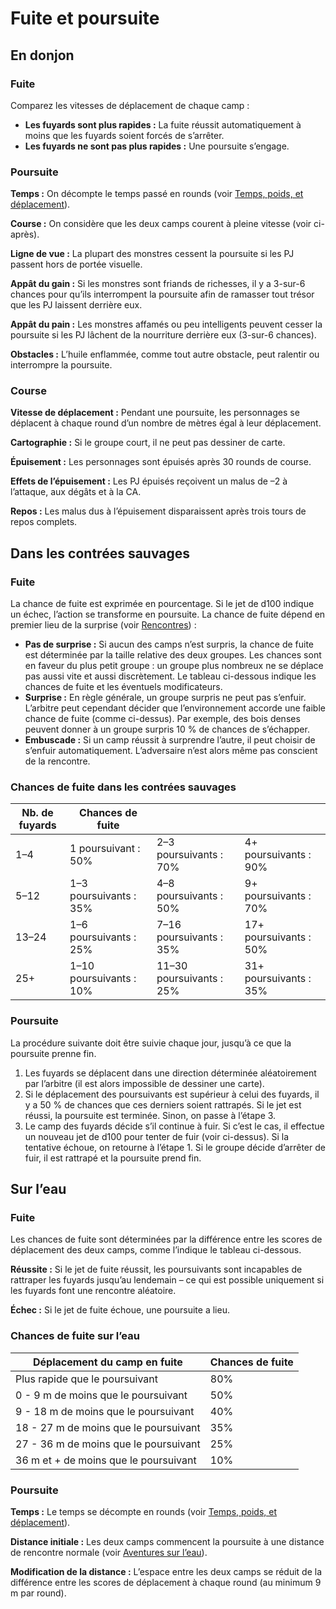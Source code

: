 # Fuite et poursuite


## En donjon

### Fuite

Comparez les vitesses de déplacement de chaque camp :

  - **Les fuyards sont plus rapides :** La fuite réussit automatiquement
    à moins que les fuyards soient forcés de s’arrêter.
  - **Les fuyards ne sont pas plus rapides :** Une poursuite s’engage.

### Poursuite

**Temps :** On décompte le temps passé en rounds 
(voir [Temps, poids, et déplacement](Temps_poids_et_déplacement.md)).

**Course :** On considère que les deux camps courent à pleine vitesse
(voir ci-après).

**Ligne de vue :** La plupart des monstres cessent la poursuite si les
PJ passent hors de portée visuelle.

**Appât du gain :** Si les monstres sont friands de richesses, il y a
3-sur-6 chances pour qu’ils interrompent la poursuite afin de ramasser
tout trésor que les PJ laissent derrière eux.

**Appât du pain :** Les monstres affamés ou peu intelligents peuvent
cesser la poursuite si les PJ lâchent de la nourriture derrière eux
(3-sur-6 chances).

**Obstacles :** L’huile enflammée, comme tout autre obstacle, peut
ralentir ou interrompre la poursuite.

### Course

**Vitesse de déplacement :** Pendant une poursuite, les personnages se
déplacent à chaque round d’un nombre de mètres égal à leur déplacement.

**Cartographie :** Si le groupe court, il ne peut pas dessiner de carte.

**Épuisement :** Les personnages sont épuisés après 30 rounds de course.

**Effets de l’épuisement :** Les PJ épuisés reçoivent un malus de –2 à
l’attaque, aux dégâts et à la CA.

**Repos :** Les malus dus à l’épuisement disparaissent après trois tours
de repos complets.

## Dans les contrées sauvages

### Fuite

La chance de fuite est exprimée en pourcentage. Si le jet de d100
indique un échec, l’action se transforme en poursuite. La chance de
fuite dépend en premier lieu de la surprise (voir
[Rencontres](Rencontres.md)) :

  - **Pas de surprise :** Si aucun des camps n’est surpris, la chance de
    fuite est déterminée par la taille relative des deux groupes. Les
    chances sont en faveur du plus petit groupe : un groupe plus
    nombreux ne se déplace pas aussi vite et aussi discrètement. Le
    tableau ci-dessous indique les chances de fuite et les éventuels
    modificateurs.
  - **Surprise :** En règle générale, un groupe surpris ne peut pas
    s’enfuir. L’arbitre peut cependant décider que l’environnement
    accorde une faible chance de fuite (comme ci-dessus). Par exemple,
    des bois denses peuvent donner à un groupe surpris 10 % de chances
    de s’échapper.
  - **Embuscade :** Si un camp réussit à surprendre l’autre, il peut
    choisir de s’enfuir automatiquement. L’adversaire n’est alors même
    pas conscient de la rencontre.

### Chances de fuite dans les contrées sauvages

| Nb. de fuyards | Chances de fuite             |                               |                             |
| -------------- | ---------------------------- | ----------------------------- | --------------------------- |
| 1–4            | 1 poursuivant&nbsp;: 50%     | 2–3 poursuivants&nbsp;: 70%   | 4+ poursuivants&nbsp;: 90%  |
| 5–12           | 1–3 poursuivants&nbsp;: 35%  | 4–8 poursuivants&nbsp;: 50%   | 9+ poursuivants&nbsp;: 70%  |
| 13–24          | 1–6 poursuivants&nbsp;: 25%  | 7–16 poursuivants&nbsp;: 35%  | 17+ poursuivants&nbsp;: 50% |
| 25+            | 1–10 poursuivants&nbsp;: 10% | 11–30 poursuivants&nbsp;: 25% | 31+ poursuivants&nbsp;: 35% |

### Poursuite

La procédure suivante doit être suivie chaque jour, jusqu’à ce que la
poursuite prenne fin.

1.  Les fuyards se déplacent dans une direction déterminée aléatoirement
    par l’arbitre (il est alors impossible de dessiner une carte).
2.  Si le déplacement des poursuivants est supérieur à celui des
    fuyards, il y a 50 % de chances que ces derniers soient rattrapés.
    Si le jet est réussi, la poursuite est terminée. Sinon, on passe à
    l’étape 3.
3.  Le camp des fuyards décide s’il continue à fuir. Si c’est le cas, il
    effectue un nouveau jet de d100 pour tenter de fuir (voir
    ci-dessus). Si la tentative échoue, on retourne à l’étape 1. Si le
    groupe décide d’arrêter de fuir, il est rattrapé et la poursuite
    prend fin.

## Sur l’eau

### Fuite

Les chances de fuite sont déterminées par la différence entre les scores
de déplacement des deux camps, comme l’indique le tableau ci-dessous.

**Réussite :** Si le jet de fuite réussit, les poursuivants sont
incapables de rattraper les fuyards jusqu’au lendemain – ce qui est
possible uniquement si les fuyards font une rencontre aléatoire.

**Échec :** Si le jet de fuite échoue, une poursuite a lieu.

### Chances de fuite sur l’eau

| Déplacement du camp en fuite          | Chances de fuite |
| ------------------------------------- | ---------------- |
| Plus rapide que le poursuivant        | 80%              |
| 0 - 9 m de moins que le poursuivant   | 50%              |
| 9 - 18 m de moins que le poursuivant  | 40%              |
| 18 - 27 m de moins que le poursuivant | 35%              |
| 27 - 36 m de moins que le poursuivant | 25%              |
| 36 m et + de moins que le poursuivant | 10%              |



### Poursuite

**Temps :** Le temps se décompte en rounds (voir 
[Temps, poids, et déplacement](Temps_poids_et_déplacement.md)).

**Distance initiale :** Les deux camps commencent la poursuite à une
distance de rencontre normale 
(voir [Aventures sur l’eau](Aventures_sur_l’eau.md)).

**Modification de la distance :** L’espace entre les deux camps se
réduit de la différence entre les scores de déplacement à chaque round
(au minimum 9 m par round).